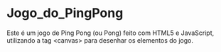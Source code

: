 # Jogo_do_PingPong
Este é um jogo de Ping Pong (ou Pong) feito com HTML5 e JavaScript, utilizando a tag &lt;canvas> para desenhar os elementos do jogo.
